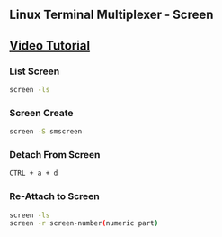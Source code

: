 ## Linux Terminal Multiplexer - Screen
## [Video Tutorial](https://www.youtube.com/watch?v=I4xVn6Io5Nw)

### List Screen
```sh
screen -ls
```

### Screen Create
```sh
screen -S smscreen
```

### Detach From Screen
```sh
CTRL + a + d
```

### Re-Attach to Screen
```sh
screen -ls
screen -r screen-number(numeric part)
```
